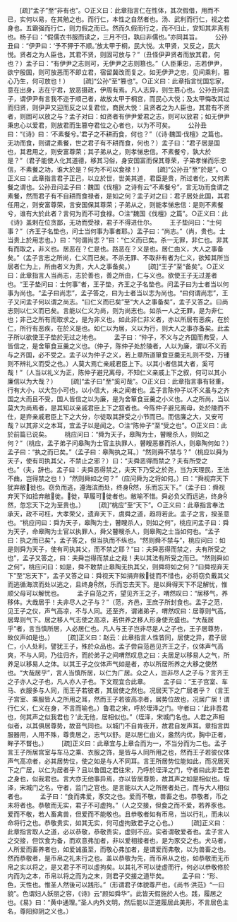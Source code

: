 <!-- { "loadSidebar": true } -->
　　[疏]“孟子”至“非有也”。○正义曰：此章指言仁在性体，其次假借，用而不已，实何以易，在其勉之也。而行仁，本性之自然者也。汤、武利而行仁，视之若身也。五霸强而行仁，则力假之而已。然而久假而行之，而不归止，安知其非真有也。杨子曰：“假儒衣书服而读之，三月不归，孰曰非儒也。”亦同其旨。
　　公孙丑曰：“伊尹曰：‘予不狎于不顺。’放太甲于桐，民大悦。太甲贤，又反之，民大悦。贤者之为人臣也，其君不贤，则固可放与？”（丑怪伊尹贤者而放其君，何也？）孟子曰：“有伊尹之志则可，无伊尹之志则篡也。”（人臣秉忠，志若伊尹，欲宁殷国，则可放恶而不即立君，宿留冀改而复之。如无伊尹之忠，见间乘利，篡心乃生，何可放也！）
　　[疏]“公孙”至“篡也”。○正义曰：此章指言忧国忘家，意在出身，志在宁君，放恶摄政，伊周有焉。凡人志异，则生篡心也。公孙丑问孟子，谓伊尹有言我不迩于顺己者，故放太甲于桐宫，而民心大悦；及太甲悔改其过而归贤，则伊尹又迎而反之以复君位，商民大悦：且贤者之为人臣也，其君有不贤者，则固可以放之与？孟子对曰：如贤者有伊尹爱君之志，则可以放君；如无伊尹秉忠心以爱君，则放君而生篡夺君位之心者也，以为不可矣。
　　公孙丑曰：“《诗》曰：‘不素餐兮。’君子之不耕而食，何也？”（《诗·魏国·伐檀》之篇也。无功而食，则谓之素餐，世之君子有不耕而食，何也？）孟子曰：“君子居是国也，其君用之，则安富尊荣；其子弟从之，则孝悌忠信。不素餐兮，孰大於是？”（君子能使人化其道德，移其习俗，身安国富而保其尊荣，子弟孝悌而乐忠信，不素餐之功，谁大於是？何为不可以食禄！）
　　[疏]“公孙丑”至“於是”。○正义曰：此章指言君子正己，以立於世，世美其道，君臣是贵，所过者化，又何素餐之谓也。公孙丑问孟子曰：魏国《伐檀》之诗有云“不素餐兮”，言无功而食谓之素餐，然而君子有不自耕而食禄者，是如之何？孟子对之曰：君子居处此国，其君任用之，则安富尊荣，言安国保其尊荣；子弟从之，则能孝悌忠信：是则不素餐兮，谁有大於此者？言何为而不可食禄。○注“魏国《伐檀》之篇”。○正义曰：此《诗》盖剌在位贪鄙，无功而受禄，君子不得进仕尔。
　　王子垫问曰：“士何事？”（齐王子名垫也，问士当何事为事者耶。）孟子曰：“尚志。”（尚，贵也。士当贵上於用志也。）曰：“何谓尚志？”曰：“仁义而已矣。杀一无罪，非仁也。非其有而取之，非义也。居恶在？仁是也。路恶在？义是也。居仁由义，大人之事备矣。”（孟子言志之所尚，仁义而已矣。不杀无罪、不取非有者为仁义，欲知其所当居者仁为上，所由者义为贵，大人之事备矣。）
　　[疏]“王子”至“备矣”。○正义曰：此章指言人当尚志，志於善也，善之所由，仁与义也。欲使王子无过差者也。“王子垫问曰：士何事”者，王子垫，齐王之子名垫也。问孟子曰为士者当以何事为尚也。“孟子曰尚志”，孟子答之，曰为士者当以志为尚也。“曰何谓尚志”，王子又问孟子何以谓之尚志。“曰仁义而已矣”至“大人之事备矣”，孟子又答之。曰尚志则以仁义而已矣。言能以仁义为尚，则为尚志也。如杀一人之无罪，是为非仁也；非己之所有而取求之，是为非义也。如此非仁非义者，亦以所居有恶疾，在於仁，所行有恶疾，在於义是也。如仁以为居，义以为行，则大人之事亦备矣。此孟子所以欲使王子垫於无过之地也。
　　孟子曰：“仲子，不义与之齐国而弗受，人皆信之，是舍箪食豆羹之义也。（仲子，陈仲子处於陵者，人以为廉，谓以不义而与之齐国，必不受之。孟子以为仲子之义，若上章所道箪食豆羹无礼则不受，万锺则不辨礼义而受之也。）人莫大焉亡亲戚君臣上下。以其小者信其大者，奚可哉！”（人当以礼义为正，陈仲子避兄离母，不知仁义亲戚上下之叙，何可以其小廉信以为大哉？）
　　[疏]“孟子曰”至“奚可哉”。○正义曰：此章指言事有轻重，行有大小，以大包小可也，以小信大，未之闻者也。孟子言陈仲子以不义虽与之齐国之大而且不受，国人皆信之以为廉，是为舍箪食豆羹之小义也。人之所尚，当以莫大为尚焉者，是其知以亲戚君臣上下之叙者也。今陈仲子避兄离母，处於陵而不仕，是弃亲戚君臣上下之大分，尔徒取其辞受之小节而已。而信廉之大，又安可哉？以其非义之本耳，宜孟子以是闻之。○注“陈仲子”至“受之也”。○正义曰：此於前篇已说矣。
　　桃应问曰：“舜为天子，皋陶为士，瞽瞍杀人，则如之何？”（桃应，孟子弟子问皋陶为士官主执罪人，瞽瞍恶暴而杀人，则皋陶何如？）孟子曰：“执之而已矣。”（孟子曰：皋陶执之耳。）“然则舜不禁与？”（桃应以舜为天子，使有司执其父，不禁止之邪？）曰：“夫舜恶得而禁之？夫有所受之也。”（夫，辞也。孟子曰：夫舜恶得禁之，夫天下乃受之於尧，当为天理民，王法不曲，岂得禁之也！）“然则舜如之何？”（应问舜为之将如何。）曰：“舜视弃天下犹弃敝徙也。窃负而逃，遵海滨而处，终身然，乐而忘天下。”（孟子曰：舜视弃天下如拾弃敝徙。徙，草履可徙者也。敝喻不惜。舜必负父而远逃，终身然，忽忘天下之为至贵也。）
　　[疏]“桃应”至“天下”。○正义曰：此章指言奉法承天，政不可枉，大孝荣父，遗弃天下，虞舜之道，趋将若此。孟子之言，揆圣意也。“桃应问曰：舜为天子，皋陶为士，瞽瞍杀人，则如之何”，桃应问孟子曰：舜为天子，命皋陶为士官以执罪人，舜父瞽瞍杀人，则皋陶之士当如何也。“孟子曰：执之而已矣”，孟子答之，但当执而不纵也。“然则舜不禁与”，桃应问曰：如是则舜为天子，使有司执其父，而不禁之耶？“曰：夫舜恶得而禁之，夫有所受之也”，孟子又答之，曰：夫舜岂得而禁止之哉！夫以其法有所受之而已。“然则舜如之何”，桃应问曰：如是，舜不敢禁止皋陶无执其父，则舜将如之何？“曰舜视弃天下”至“忘天下”，孟子又答之曰：舜视天下如捐弃敝徙而不惜也，必将窃负戴其父而逃循海滨而处以逃之，且终身然，乐而忘去天下。是以舜得天下不足解忧，惟顺父母可以解忧也。
　　孟子自范之齐，望见齐王之子，喟然叹曰：“居移气，养移体。大哉居乎！夫非尽人之子与？”（范，齐邑，王庶子所封食也。孟子之范，见王子之仪，声气高凉，不与人同。还至齐，谓诸弟子，喟然叹曰：居尊则气高，居卑则气下。居之移人气志使之高凉，若供养之移人形身使充盛也。“大哉居乎”者，言当慎所居，人必居仁也。凡人与王子岂非尽是人之子也，王子居尊势，故仪声如是也。）
　　[疏]正义曰：赵云：此章指言人性皆同，居使之异，君子居仁，小人处利，譬犹王子，殊於众品也。孟子尝自范邑见齐王之子，仪体声气高爽，不与人同，乃往归齐，而於弟子之间喟然叹息之曰：夫居足以移易人之气，所养足以移易人之体。以其王子之仪体声气如是者，亦以所居所养之大移之使然也。“大哉居乎”，言人当慎所居，以仁为广居。众之人，岂非尽人之子与？言齐王之子亦人之子也，凡人亦人子也。下文观宜合此章。
　　孟子曰：“王子宫室、车马、衣服多与人同，而王子若彼者，其居使之然也。况居天下之广居者乎？（言王子宫室、乘服皆人之所用之耳，然而王子若彼高凉者，居势位故也，况居广居！谓行仁义，仁义在身，不言而喻也。）鲁君之宋，呼於垤泽之门。守者曰：‘此非吾君也，何其声之似我君也？’此无他，居相似也。”（垤泽，宋城门名也。人君之声相似者，以其俱居尊势，故音气同也。以城门不自肯夜开，故君自发声耳。章指言舆服器用，人用不殊，尊贵居之，志气以舒。是以居仁由义，盎然内优，胸中正者，眸子不瞀也。）
　　[疏]正义曰：此章宜与上章合而为一，不当分而为二也。孟子言王子所居宫室与车马之乘、衣服之饰，是皆与人同所用之也，然而王子若彼仪体声气高凉者，必其居势位，使之如是与人不同耳。言王所居势位能如此，而况居天下之广居，以仁为居者乎？且以鲁国之君往宋，乃呼於垤泽之门，守者曰此非吾君之身也，似我君也。言大亦无他事异焉，亦以皆居尊势，故其声之如是相似也。垤泽，宋城门之名。守者，监门之官也。是言能以大人之所居者处己，而与大人相似者也。
　　孟子曰：“食而弗爱，豕交之也。爱而不敬，兽畜之也。恭敬者，币之未将者也。恭敬而无实，君子不可虚拘。”（人之交接，但食之而不爱，若养豕也。爱而不敬，若人畜禽兽，但爱而不能敬也。且恭敬者如有币帛，当以行礼，而未以命将行之也。恭敬贵实，如其无实，何可虚拘致君子之心也。）
　　[疏]正义曰：此章指言取人之道，必以恭敬，恭敬贵实，虚则不应。实者谓敬爱者也。孟子言人之交接，但饮食为备，而欢意弗加者，非以爱相接者也，是为豕交之也。犬马者，人所爱而畜养者也，如爱诚虽至，而敬心弗加者，是谓爱而弗敬，以为兽畜之也。然而恭敬者，是币帛之礼未行之也。盖以恭敬为先，而币帛从之也，如恭敬而无币帛之实以将之，是又君子不可以虚拘矣。以其礼不可以徒虚而行，何必以恭敬修於内而为之本，币帛以将之而为之末，则君子交接之道毕矣。
　　孟子曰：“形、色，天性也。惟圣人然後可以践形。”（形谓君子体貌尊严也，《尚书·洪范》“一曰貌”。色谓妇人妖丽之容，《诗》云“颜如舜华”。此皆天假施於人也。践，履居之也。《易》曰：“黄中通理。”圣人内外文明，然后能以正道履居此美形，不言居色主名，尊阳抑阴之义也。）
